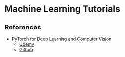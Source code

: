 # Machine Learning Tutorials

## References

* PyTorch for Deep Learning and Computer Vision
    * [Udemy](https://www.udemy.com/share/101XjoAkcfeVtUR3g=/)
    * [Github](https://github.com/rslim087a/PyTorch-for-Deep-Learning-and-Computer-Vision-Course-All-Codes-)
